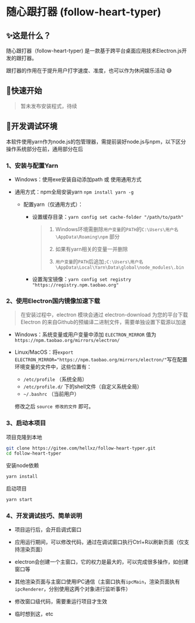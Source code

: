 # 随心跟打器 (follow-heart-typer)

## :sparkles:这是什么？

随心跟打器（follow-heart-typer) 是一款基于跨平台桌面应用技术Electron.js开发的跟打器。

跟打器的作用在于提升用户打字速度、准度，也可以作为休闲娱乐活动 :sweat_smile:

## :key:快速开始

> 暂未发布安装程式，待续

## :egg:开发调试环境

本软件使用yarn作为node.js的包管理器，需提前装好node.js与npm，以下区分操作系统部分在前，通用部分在后

### 1、安装与配置Yarn

-   Windows：使用exe安装自动添加path 或 使用通用方式

-   通用方式：npm全局安装yarn `npm install yarn -g`

    -   配置yarn（仅通用方式）：

        -   设置缓存目录：`yarn config set cache-folder "/path/to/path"`

            >   1.  Windows环境需删除`用户变量`的`PATH`的`C:\Users\用户名\AppData\Roaming\npm` 部分
            >
            >   2.  如果有yarn相关的变量一并删除
            >   3.  `用户变量`的`PATH`后追加`;C:\Users\用户名\AppData\Local\Yarn\Data\global\node_modules\.bin  `

        -   设置淘宝镜像：`yarn config set registry "https://registry.npm.taobao.org"`

### 2、使用Electron国内镜像加速下载

>   在安装过程中，electron 模块会通过 electron-download 为您的平台下载 Electron 的来自Github的预编译二进制文件，需要单独设置下载源以加速

-   Windows：系统变量或用户变量中添加 `ELECTRON_MIRROR` 值为`https://npm.taobao.org/mirrors/electron/`

-   Linux/MacOS：将`export ELECTRON_MIRROR="https://npm.taobao.org/mirrors/electron/"`写在配置环境变量的文件中，这些位置有：

    -   `/etc/profile` （系统全局）
    -   `/etc/profile.d/` 下的shell文件（自定义系统全局）
    -   `~/.bashrc` （当前用户）

    修改之后 `source 修改的文件` 即可。

### 3、启动本项目

项目克隆到本地

```bash
git clone https://gitee.com/hellxz/follow-heart-typer.git
cd follow-heart-typer
```

安装node依赖

```bash
yarn install
```

启动项目

```bash
yarn start
```

### 4、开发调试技巧、简单说明

-   项目运行后，会开启调式窗口

-   应用运行期间，可以修改代码，通过在调试窗口执行Ctrl+R以刷新页面（仅支持渲染页面）
-   electron会创建一个主窗口，它的权力是最大的，可以完成很多操作，如创建窗口等
-   其他渲染页面与主窗口使用IPC通信（主窗口执有`ipcMain`，渲染页面执有`ipcRenderer`，分别使用这两个对象进行监听事件）
-   修改窗口级代码，需要重运行项目才生效
-   临时想到这，etc